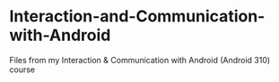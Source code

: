 # Interaction-and-Communication-with-Android
Files from my Interaction &amp; Communication with Android (Android 310) course
